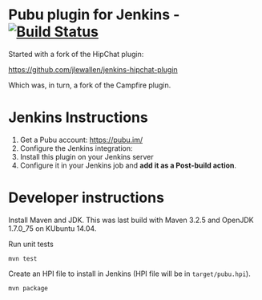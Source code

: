 # Pubu plugin for Jenkins - [![Build Status][jenkins-status]][jenkins-builds]

Started with a fork of the HipChat plugin:

https://github.com/jlewallen/jenkins-hipchat-plugin

Which was, in turn, a fork of the Campfire plugin.

# Jenkins Instructions

1. Get a Pubu account: https://pubu.im/
2. Configure the Jenkins integration:
3. Install this plugin on your Jenkins server
4. Configure it in your Jenkins job and **add it as a Post-build action**.

# Developer instructions

Install Maven and JDK.  This was last build with Maven 3.2.5 and OpenJDK
1.7.0\_75 on KUbuntu 14.04.

Run unit tests

    mvn test

Create an HPI file to install in Jenkins (HPI file will be in `target/pubu.hpi`).

    mvn package

[jenkins-builds]: https://jenkins.ci.cloudbees.com/job/plugins/job/pubu-plugin/
[jenkins-status]: https://jenkins.ci.cloudbees.com/buildStatus/icon?job=plugins/pubu-plugin
